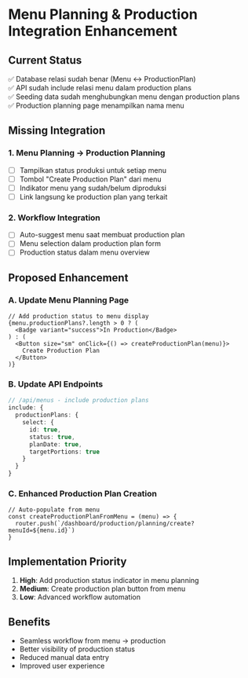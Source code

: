 # Menu Planning & Production Integration Enhancement

## Current Status
✅ Database relasi sudah benar (Menu ↔ ProductionPlan)  
✅ API sudah include relasi menu dalam production plans  
✅ Seeding data sudah menghubungkan menu dengan production plans  
✅ Production planning page menampilkan nama menu  

## Missing Integration

### 1. Menu Planning → Production Planning
- [ ] Tampilkan status produksi untuk setiap menu
- [ ] Tombol "Create Production Plan" dari menu
- [ ] Indikator menu yang sudah/belum diproduksi
- [ ] Link langsung ke production plan yang terkait

### 2. Workflow Integration
- [ ] Auto-suggest menu saat membuat production plan
- [ ] Menu selection dalam production plan form
- [ ] Production status dalam menu overview

## Proposed Enhancement

### A. Update Menu Planning Page
```tsx
// Add production status to menu display
{menu.productionPlans?.length > 0 ? (
  <Badge variant="success">In Production</Badge>
) : (
  <Button size="sm" onClick={() => createProductionPlan(menu)}>
    Create Production Plan
  </Button>
)}
```

### B. Update API Endpoints
```typescript
// /api/menus - include production plans
include: {
  productionPlans: {
    select: {
      id: true,
      status: true,
      planDate: true,
      targetPortions: true
    }
  }
}
```

### C. Enhanced Production Plan Creation
```tsx
// Auto-populate from menu
const createProductionPlanFromMenu = (menu) => {
  router.push(`/dashboard/production/planning/create?menuId=${menu.id}`)
}
```

## Implementation Priority
1. **High**: Add production status indicator in menu planning
2. **Medium**: Create production plan button from menu
3. **Low**: Advanced workflow automation

## Benefits
- Seamless workflow from menu → production
- Better visibility of production status
- Reduced manual data entry
- Improved user experience
